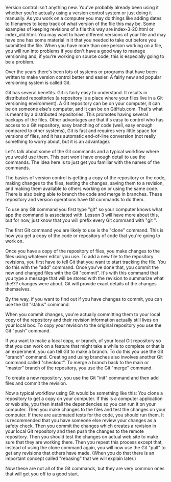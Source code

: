 Version control isn't anything new. You've probably already been using it whether you're actually using a version control system or just doing it manually. As you work on a computer you may do things like adding dates to filenames to keep track of what version of the file this may be. Some examples of keeping revisions of a file this way are index-3-20.html or index_old.html. You may want to have different versions of your file and may have one has some material in it that you needed to take out before you submitted the file. When you have more than one person working on a file, you will run into problems if you don't have a good way to manage versioning and, if you're working on source code, this is especially going to be a problem.

Over the years there's been lots of systems or programs that have been written to make version control better and easier. A fairly new and popular versioning system is called Git.

Git has several benefits. Git is fairly easy to understand. It results in distributed repositories (a repository is a place where your files live in a Git versioning environment). A Git repository can be on your computer, it can be on someone else's computer, and it can be on GitHub.com. That's what is meant by a distributed repositories. This promotes having several backups of the files. Other advantages are that it's easy to control who has access to a Git repository, easy branching of code (well, easy enough compared to other systems), Git is fast and requires very little space for versions of files, and it has automatic end-of-line conversion (not really something to worry about, but it is an advantage).

Let's talk about some of the Git commands and a typical workflow where you would use them. This part won't have enough detail to use the commands. The idea here is to just get you familiar with the names of the commands.

The basics of version control is getting a copy of the repository or the code, making changes to the files, testing the changes, saving them to a revision, and making them available to others working on or using the same code. There is also being able to branch the code and merge in branches. These repository and version operations have Git commands to do them.

To use any Git command you first type "git" so your computer knows what app the command is associated with. Lesson 3 will have more about this, but for now, just know that you will prefix every Git command with "git ".

The first Git command you are likely to use is the "clone" command. This is how you get a copy of the code or repository of code that you're going to work on.

Once you have a copy of the repository of files, you make changes to the files using whatever editor you use. To add a new file to the repository revisions, you first have to tell Git that you want to start tracking the file. You do this with the "add" command. Once you've done that, you commit the new and changed files with the Git "commit". It's with this command that you type a message that will be stored with the revision to summarize what the!?? changes were about. Git will provide exact details of the changes themselves.

By the way, if you want to find out if you have changes to commit, you can use the Git "status" command.

When you commit changes, you're actually committing them to your local copy of the repository and their revision information actually still lives on your local box. To copy your revision to the original repository you use the Git "push" command.

If you want to make a local copy, or branch, of your local Git repository so that you can work on a feature that might take a while to complete or that is an experiment, you can tell Git to make a branch. To do this you use the Git "branch" command. Creating and using branches also involves another Git command called "checkout". To merge a branch back to the main or "master" branch of the repository, you use the Git "merge" command.

To create a new repository, you use the Git "init" command and then add files and commit the revision.

Now a typical workflow using Git would be something like this:
You clone a repository to get a copy on your computer. If this is a computer application or web site, you then install the dependencies so you can run it on your computer. Then you make changes to the files and test the changes on your computer. If there are automated tests for the code, you should run them. It is recommended that you have someone else review your changes as a safety check. Then you commit the changes which creates a revision in your local Git repository and then push the changes to the remote repository. Then you should test the changes on actual web site to make sure that they are working there. Then you repeat this process except that, instead of using the clone command again, you will now use the Git "pull" to get any revisions that others have made. (When you do that there is an important concept called "rebasing" that we will explain later.)

Now these are not all of the Git commands, but they are very common ones that will get you off to a good start.